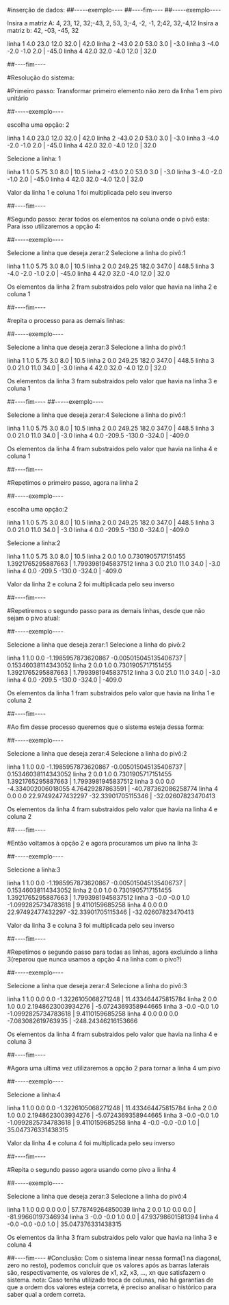 #inserção de dados:
##-----exemplo----
##----fim----
##-----exemplo----

Insira a matriz A:
4, 23, 12, 32;-43, 2, 53, 3;-4, -2, -1, 2;42, 32,-4,12
Insira a matriz b:
42, -03, -45, 32

linha  1                 4.0                 23.0                 12.0                 32.0 |                42.0
linha  2               -43.0                  2.0                 53.0                  3.0 |                -3.0
linha  3                -4.0                 -2.0                 -1.0                  2.0 |               -45.0
linha  4                42.0                 32.0                 -4.0                 12.0 |                32.0

##----fim----

#Resolução do sistema:

#Primeiro passo: Transformar primeiro elemento não zero da linha 1 em pivo unitário

##-----exemplo----

escolha uma opção: 2

linha  1                 4.0                 23.0                 12.0                 32.0 |                42.0
linha  2               -43.0                  2.0                 53.0                  3.0 |                -3.0
linha  3                -4.0                 -2.0                 -1.0                  2.0 |               -45.0
linha  4                42.0                 32.0                 -4.0                 12.0 |                32.0

Selecione a linha: 1 

linha  1                 1.0                 5.75                  3.0                  8.0 |                10.5
linha  2               -43.0                  2.0                 53.0                  3.0 |                -3.0
linha  3                -4.0                 -2.0                 -1.0                  2.0 |               -45.0
linha  4                42.0                 32.0                 -4.0                 12.0 |                32.0

Valor da linha 1 e coluna 1 foi multiplicada pelo seu inverso

##----fim----

#Segundo passo: zerar todos os elementos na coluna onde o pivô esta: Para isso utilizaremos a opção 4:

##-----exemplo----

Selecione a linha que deseja zerar:2
Selecione a linha do pivô:1

linha  1                 1.0                 5.75                  3.0                  8.0 |                10.5
linha  2                 0.0               249.25                182.0                347.0 |               448.5
linha  3                -4.0                 -2.0                 -1.0                  2.0 |               -45.0
linha  4                42.0                 32.0                 -4.0                 12.0 |                32.0

Os elementos da linha 2 fram substraidos pelo valor que havia na linha 2 e coluna 1

##----fim----

#repita o processo para as demais linhas:

##-----exemplo----

Selecione a linha que deseja zerar:3
Selecione a linha do pivô:1

linha  1                 1.0                 5.75                  3.0                  8.0 |                10.5
linha  2                 0.0               249.25                182.0                347.0 |               448.5
linha  3                 0.0                 21.0                 11.0                 34.0 |                -3.0
linha  4                42.0                 32.0                 -4.0                 12.0 |                32.0

Os elementos da linha 3 fram substraidos pelo valor que havia na linha 3 e coluna 1

##----fim----
##-----exemplo----

Selecione a linha que deseja zerar:4
Selecione a linha do pivô:1

linha  1                 1.0                 5.75                  3.0                  8.0 |                10.5
linha  2                 0.0               249.25                182.0                347.0 |               448.5
linha  3                 0.0                 21.0                 11.0                 34.0 |                -3.0
linha  4                 0.0               -209.5               -130.0               -324.0 |              -409.0

Os elementos da linha 4 fram substraidos pelo valor que havia na linha 4 e coluna 1

##----fim---

#Repetimos o primeiro passo, agora na linha 2 

##-----exemplo----

escolha uma opção:2

linha  1                 1.0                 5.75                  3.0                  8.0 |                10.5
linha  2                 0.0               249.25                182.0                347.0 |               448.5
linha  3                 0.0                 21.0                 11.0                 34.0 |                -3.0
linha  4                 0.0               -209.5               -130.0               -324.0 |              -409.0

Selecione a linha:2

linha  1                 1.0                 5.75                  3.0                  8.0 |                10.5
linha  2                 0.0                  1.0   0.7301905717151455   1.3921765295887663 |  1.7993981945837512
linha  3                 0.0                 21.0                 11.0                 34.0 |                -3.0
linha  4                 0.0               -209.5               -130.0               -324.0 |              -409.0

Valor da linha 2 e coluna 2 foi multiplicada pelo seu inverso

##----fim----

#Repetiremos o segundo passo para as demais linhas, desde que não sejam o pivo atual:

##-----exemplo----

Selecione a linha que deseja zerar:1
Selecione a linha do pivô:2

linha  1                 1.0                  0.0  -1.1985957873620867 -0.005015045135406737 | 0.15346038114343052
linha  2                 0.0                  1.0   0.7301905717151455   1.3921765295887663 |  1.7993981945837512
linha  3                 0.0                 21.0                 11.0                 34.0 |                -3.0
linha  4                 0.0               -209.5               -130.0               -324.0 |              -409.0

Os elementos da linha 1 fram substraidos pelo valor que havia na linha 1 e coluna 2

##----fim----

#Ao fim desse processo queremos que o sistema esteja dessa forma: 

##-----exemplo----

Selecione a linha que deseja zerar:4
Selecione a linha do pivô:2

linha  1                 1.0                  0.0  -1.1985957873620867 -0.005015045135406737 | 0.15346038114343052
linha  2                 0.0                  1.0   0.7301905717151455   1.3921765295887663 |  1.7993981945837512
linha  3                 0.0                  0.0   -4.334002006018055     4.76429287863591 | -40.787362086258774
linha  4                 0.0                  0.0    22.97492477432297   -32.33901705115346 |  -32.02607823470413

Os elementos da linha 4 fram substraidos pelo valor que havia na linha 4 e coluna 2

##----fim----

#Então voltamos à opção 2 e agora procuramos um pivo na linha 3:

##-----exemplo----

Selecione a linha:3

linha  1                 1.0                  0.0  -1.1985957873620867 -0.005015045135406737 | 0.15346038114343052
linha  2                 0.0                  1.0   0.7301905717151455   1.3921765295887663 |  1.7993981945837512
linha  3                -0.0                 -0.0                  1.0  -1.0992825734783618 |     9.4110159685258
linha  4                 0.0                  0.0    22.97492477432297   -32.33901705115346 |  -32.02607823470413

Valor da linha 3 e coluna 3 foi multiplicada pelo seu inverso

##----fim----

#Repetimos o segundo passo para todas as linhas, agora excluindo a linha 3(reparou que nunca usamos a opção 4 na linha com o pivo?)

##-----exemplo----

Selecione a linha que deseja zerar:4
Selecione a linha do pivô:3

linha  1                 1.0                  0.0                  0.0  -1.3226105068271248 |  11.433464475815784
linha  2                 0.0                  1.0                  0.0   2.1948623003934276 | -5.0724369358944665
linha  3                -0.0                 -0.0                  1.0  -1.0992825734783618 |     9.4110159685258
linha  4                 0.0                  0.0                  0.0   -7.083082619763935 | -248.24346216153666

Os elementos da linha 4 fram substraidos pelo valor que havia na linha 4 e coluna 3

##----fim----

#Agora uma ultima vez utilizaremos a opção 2 para tornar a linha 4 um pivo

##-----exemplo----

Selecione a linha:4

linha  1                 1.0                  0.0                  0.0  -1.3226105068271248 |  11.433464475815784
linha  2                 0.0                  1.0                  0.0   2.1948623003934276 | -5.0724369358944665
linha  3                -0.0                 -0.0                  1.0  -1.0992825734783618 |     9.4110159685258
linha  4                -0.0                 -0.0                 -0.0                  1.0 |  35.047376331438315

Valor da linha 4 e coluna 4 foi multiplicada pelo seu inverso

##----fim----

#Repita o segundo passo agora usando como pivo a linha 4

##-----exemplo----

Selecione a linha que deseja zerar:3
Selecione a linha do pivô:4

linha  1                 1.0                  0.0                  0.0                  0.0 |   57.78749264850039
linha  2                 0.0                  1.0                  0.0                  0.0 |  -81.99660197346934
linha  3                -0.0                 -0.0                  1.0                  0.0 |   47.93798601581394
linha  4                -0.0                 -0.0                 -0.0                  1.0 |  35.047376331438315

Os elementos da linha 3 fram substraidos pelo valor que havia na linha 3 e coluna 4

##----fim----
#Conclusão:
Com o sistema linear nessa forma(1 na diagonal, zero no resto), podemos concluir que os valores após as barras laterais são, respectivamente, os valores de x1, x2, x3, ..., xn que satisfazem o sistema.
nota: Caso tenha utilizado troca de colunas, não há garantias de que a ordem dos valores esteja correta, é preciso analisar o histórico para saber qual a ordem correta.
